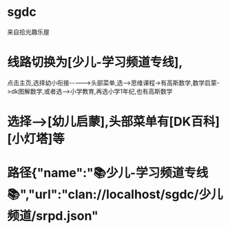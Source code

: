 # sgdc
来自拾光趣乐屋


# 线路切换为[少儿-学习频道专线],
点击主页,选择幼小衔接----->头部菜单,选-->思维课程->有高斯数学,数学启蒙->dk图解数学,或者选-->小学教育,再选小学1年纪,也有高斯数学
# 选择-->[幼儿启蒙],头部菜单有[DK百科][小灯塔]等

# 路径{"name":"📚少儿-学习频道专线📚","url":"clan://localhost/sgdc/少儿频道/srpd.json"

